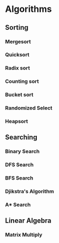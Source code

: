 # Algorithms

## Sorting

### Mergesort

### Quicksort

### Radix sort

### Counting sort

###  Bucket sort

### Randomized Select

### Heapsort 

## Searching

### Binary Search

### DFS Search

### BFS Search

### Djikstra's Algorithm

### A* Search 

## Linear Algebra

### Matrix Multiply
